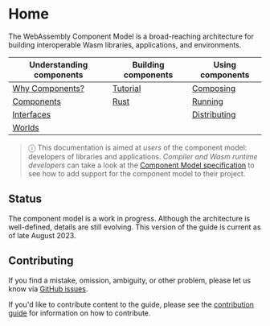 # Home

The WebAssembly Component Model is a broad-reaching architecture for building interoperable Wasm libraries, applications, and environments.

| Understanding components | Building components  | Using components  |
|--------------------------|----------------------|-------------------|
| [Why Components?]        | [Tutorial]           | [Composing]       |
| [Components]             | [Rust]               | [Running]         |
| [Interfaces]             |                      | [Distributing]    |
| [Worlds]                 |                      |                   |

[Why Components?]: ./what-is-a-component.md
[Components]: ./concepts.md#components
[Interfaces]: ./concepts.md#interfaces
[Worlds]: ./concepts.md#worlds

[Tutorial]: ./tutorial.md
[Rust]: ./language-support/rust.md

[Composing]: ./creating-and-consuming/composing.md
[Running]: ./creating-and-consuming/running.md
[Distributing]: ./creating-and-consuming/distributing.md

> ⓘ This documentation is aimed at _users_ of the component model: developers of libraries and applications. _Compiler and Wasm runtime developers_ can take a look at the [Component Model specification](https://github.com/WebAssembly/component-model) to see how to add support for the component model to their project.

## Status

The component model is a work in progress. Although the architecture is well-defined, details are still evolving. This version of the guide is current as of late August 2023.

## Contributing

If you find a mistake, omission, ambiguity, or other problem, please let us know via [GitHub issues](https://github.com/bytecodealliance/component-docs/issues).

If you'd like to contribute content to the guide, please see the [contribution guide](https://github.com/bytecodealliance/component-docs/blob/main/CONTRIBUTING.md) for information on how to contribute.
